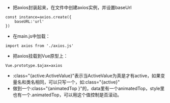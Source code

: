- 把axios封装起来，在文件中创建axios实例，并设置baseUrl
```
const instance=axios.create({
    baseURL:'url'
})
```
- 在main.js中加载：
```
import axios from './axios.js'
```
- 把axios挂载到Vue原型上：
```
Vue.prototype.$ajax=axios
```
- :class="{active:ActiveValue}"表示当ActiveValue为真是才有active，如果变量名和类名相同，可以只写一个，如:class="{active}"
- 做到一个:class="{animatedTop
}"的，data里有一个animatedTop，style里也有一个.animatedTop，可以用这个值控制是否滚动。
